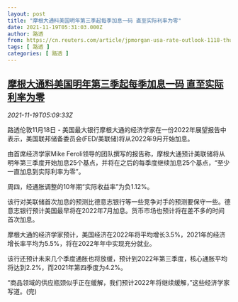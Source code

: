 ```yaml
---
layout: post
title: "摩根大通料美国明年第三季起每季加息一码 直至实际利率为零"
date: 2021-11-19T05:31:03.000Z
author: 路透
from: https://cn.reuters.com/article/jpmorgan-usa-rate-outlook-1118-thur-idCNKBS2I40AI
tags: [ 路透 ]
categories: [ 路透 ]
---
```

<!--1637299863000-->
[摩根大通料美国明年第三季起每季加息一码 直至实际利率为零](https://cn.reuters.com/article/jpmorgan-usa-rate-outlook-1118-thur-idCNKBS2I40AI)
------

<div>
<div><i>2021-11-19T05:09:33Z</i></div><p>路透伦敦11月18日 - 美国最大银行摩根大通的经济学家在一份2022年展望报告中表示，美国联邦储备委员会(FED/美联储)将从2022年9月开始加息。</p><p>由首席经济学家Mike Feroli领导的团队撰写的报告称，摩根大通预计美联储将从明年第三季度开始加息25个基点，并将在之后的每季度继续加息25个基点，“至少一直加息到实际利率为零”。</p><p>周四，经通胀调整的10年期“实际收益率”为负1.12%。</p><p>该行对美联储首次加息的预测比德意志银行等一些竞争对手的预测要保守一些。德意志银行预计美国最早将在2022年7月加息。货币市场也预计将在差不多的时间首次加息。</p><p>摩根大通的经济学家预计，美国经济在2022年将平均增长3.5%，2021年的经济增长率平均为5.5%，将在2022年年中实现充分就业。</p><p>该行还预计未来几个季度通胀也将放缓，预计到2022年第三季度，核心通胀平均将达到2.2%，而2021年第四季度为4.2%。</p><p>“商品领域的供应瓶颈似乎正在缓解，我们预计2022年将继续缓解，”这些经济学家写道。(完)</p>
</div>
